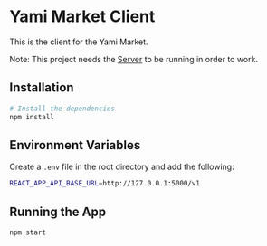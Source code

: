 # Yami Market Client

This is the client for the Yami Market.

Note: This project needs the [Server](https://github.com/Yami-Market/yami-market-server) to be running in order to work.

## Installation

```bash
# Install the dependencies
npm install
```

## Environment Variables

Create a `.env` file in the root directory and add the following:

```bash
REACT_APP_API_BASE_URL=http://127.0.0.1:5000/v1
```

## Running the App

```bash
npm start
```
